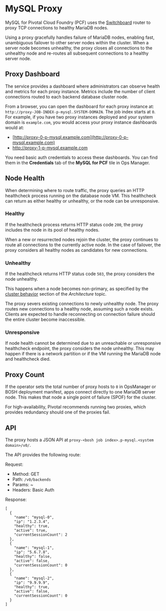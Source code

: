 # MySQL Proxy

MySQL for Pivotal Cloud Foundry (PCF) uses the [Switchboard](https://github.com/cloudfoundry-incubator/switchboard) router to proxy TCP connections to healthy MariaDB nodes.

Using a proxy gracefully handles failure of MariaDB nodes, enabling fast, unambiguous failover to other server nodes within the cluster. When a server node becomes unhealthy, the proxy closes all connections to the unhealthy node and re-routes all subsequent connections to a healthy server node.

## <a id="proxy-dashboard"></a>Proxy Dashboard ##

The service provides a dashboard where administrators can observe health and metrics for each proxy instance. Metrics include the number of client connections routed to each backend database cluster node.

From a browser, you can open the dashboard for each proxy instance at: `http://proxy-JOB-INDEX-p-mysql.SYSTEM-DOMAIN`. The job index starts at `0`. For example, if you have two proxy instances deployed and your system domain is `example.com`, you would access your proxy instance dashboards would at:

- [http://proxy-0-p-mysql.example.com](http://proxy-0-p-mysql.example.com)
- http://proxy-1-p-mysql.example.com

You need basic auth credentials to access these dashboards. You can find them in the **Credentials** tab of the **MySQL for PCF** tile in Ops Manager.

## <a id="node-health"></a>Node Health ##

When determining where to route traffic, the proxy queries an HTTP healthcheck process running on the database node VM. This healthcheck can return as either healthy or unhealthy, or the node can be unresponsive.

### <a id="healthy"></a>Healthy ###

If the healthcheck process returns HTTP status code `200`, the proxy includes the node in its pool of healthy nodes.

When a new or resurrected nodes rejoin the cluster, the proxy continues to route all connections to the currently active node. In the case of failover, the proxy considers all healthy nodes as candidates for new connections.

### <a id="unhealthy"></a>Unhealthy ###

If the healthcheck returns HTTP status code `503`, the proxy considers the node unhealthy.

This happens when a node becomes non-primary, as specified by the [cluster behavior](architecture/#behavior) section of the _Architecture_ topic.

The proxy severs existing connections to newly unhealthy node. The proxy routes new connections to a healthy node, assuming such a node exists. Clients are expected to handle reconnecting on connection failure should the entire cluster become inaccessible.

### <a id="unresponsive"></a>Unresponsive ###

If node health cannot be determined due to an unreachable or unresponsive healthcheck endpoint, the proxy considers the node unhealthy. This may happen if there is a network partition or if the VM running the MariaDB node and healthcheck died.

## <a id="proxy-count"></a>Proxy Count ##

If the operator sets the total number of proxy hosts to `0` in OpsManager or BOSH deployment manifest, apps connect directly to one MariaDB server node. This makes that node a single point of failure (SPOF) for the cluster.

For high-availability, Pivotal recommends running two proxies, which provides redundancy should one of the proxies fail.

## <a id="switchboard-api"></a> API

The proxy hosts a JSON API at `proxy-<bosh job index>.p-mysql.<system domain>/v0/`.

The API provides the following route:

Request:

*  Method: GET
*  Path: `/v0/backends`
*  Params: ~
*  Headers: Basic Auth

Response:

```
[
  {
    "name": "mysql-0",
    "ip": "1.2.3.4",
    "healthy": true,
    "active": true,
    "currentSessionCount": 2
  },
  {
    "name": "mysql-1",
    "ip": "5.6.7.8",
    "healthy": false,
    "active": false,
    "currentSessionCount": 0
  },
  {
    "name": "mysql-2",
    "ip": "9.9.9.9",
    "healthy": true,
    "active": false,
    "currentSessionCount": 0
  }
]
```

